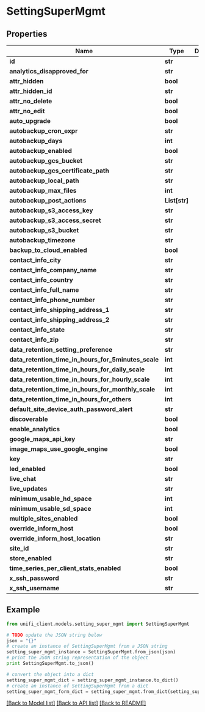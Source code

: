 # SettingSuperMgmt


## Properties

Name | Type | Description | Notes
------------ | ------------- | ------------- | -------------
**id** | **str** |  | [optional] 
**analytics_disapproved_for** | **str** |  | [optional] 
**attr_hidden** | **bool** |  | [optional] 
**attr_hidden_id** | **str** |  | [optional] 
**attr_no_delete** | **bool** |  | [optional] 
**attr_no_edit** | **bool** |  | [optional] 
**auto_upgrade** | **bool** |  | [optional] 
**autobackup_cron_expr** | **str** |  | [optional] 
**autobackup_days** | **int** |  | [optional] 
**autobackup_enabled** | **bool** |  | [optional] 
**autobackup_gcs_bucket** | **str** |  | [optional] 
**autobackup_gcs_certificate_path** | **str** |  | [optional] 
**autobackup_local_path** | **str** |  | [optional] 
**autobackup_max_files** | **int** |  | [optional] 
**autobackup_post_actions** | **List[str]** |  | [optional] 
**autobackup_s3_access_key** | **str** |  | [optional] 
**autobackup_s3_access_secret** | **str** |  | [optional] 
**autobackup_s3_bucket** | **str** |  | [optional] 
**autobackup_timezone** | **str** |  | [optional] 
**backup_to_cloud_enabled** | **bool** |  | [optional] 
**contact_info_city** | **str** |  | [optional] 
**contact_info_company_name** | **str** |  | [optional] 
**contact_info_country** | **str** |  | [optional] 
**contact_info_full_name** | **str** |  | [optional] 
**contact_info_phone_number** | **str** |  | [optional] 
**contact_info_shipping_address_1** | **str** |  | [optional] 
**contact_info_shipping_address_2** | **str** |  | [optional] 
**contact_info_state** | **str** |  | [optional] 
**contact_info_zip** | **str** |  | [optional] 
**data_retention_setting_preference** | **str** |  | [optional] 
**data_retention_time_in_hours_for_5minutes_scale** | **int** |  | [optional] 
**data_retention_time_in_hours_for_daily_scale** | **int** |  | [optional] 
**data_retention_time_in_hours_for_hourly_scale** | **int** |  | [optional] 
**data_retention_time_in_hours_for_monthly_scale** | **int** |  | [optional] 
**data_retention_time_in_hours_for_others** | **int** |  | [optional] 
**default_site_device_auth_password_alert** | **str** |  | [optional] 
**discoverable** | **bool** |  | [optional] 
**enable_analytics** | **bool** |  | [optional] 
**google_maps_api_key** | **str** |  | [optional] 
**image_maps_use_google_engine** | **bool** |  | [optional] 
**key** | **str** |  | [optional] 
**led_enabled** | **bool** |  | [optional] 
**live_chat** | **str** |  | [optional] 
**live_updates** | **str** |  | [optional] 
**minimum_usable_hd_space** | **int** |  | [optional] 
**minimum_usable_sd_space** | **int** |  | [optional] 
**multiple_sites_enabled** | **bool** |  | [optional] 
**override_inform_host** | **bool** |  | [optional] 
**override_inform_host_location** | **str** |  | [optional] 
**site_id** | **str** |  | [optional] 
**store_enabled** | **str** |  | [optional] 
**time_series_per_client_stats_enabled** | **bool** |  | [optional] 
**x_ssh_password** | **str** |  | [optional] 
**x_ssh_username** | **str** |  | [optional] 

## Example

```python
from unifi_client.models.setting_super_mgmt import SettingSuperMgmt

# TODO update the JSON string below
json = "{}"
# create an instance of SettingSuperMgmt from a JSON string
setting_super_mgmt_instance = SettingSuperMgmt.from_json(json)
# print the JSON string representation of the object
print SettingSuperMgmt.to_json()

# convert the object into a dict
setting_super_mgmt_dict = setting_super_mgmt_instance.to_dict()
# create an instance of SettingSuperMgmt from a dict
setting_super_mgmt_form_dict = setting_super_mgmt.from_dict(setting_super_mgmt_dict)
```
[[Back to Model list]](../README.md#documentation-for-models) [[Back to API list]](../README.md#documentation-for-api-endpoints) [[Back to README]](../README.md)


